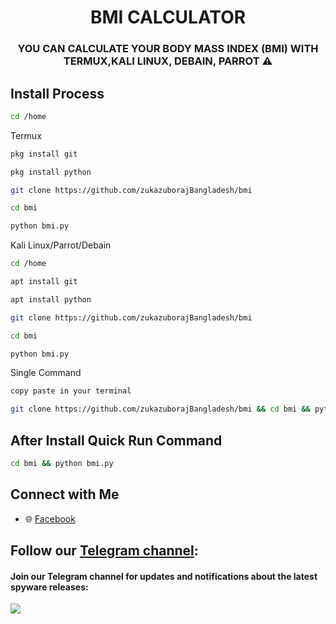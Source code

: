 <div align="center">
  <h1 align="center">BMI CALCULATOR</h1>
  <h3>YOU CAN CALCULATE YOUR BODY MASS INDEX (BMI) WITH TERMUX,KALI LINUX, DEBAIN, PARROT ⚠</h4>
</div>

## Install Process
```bash
cd /home
```
Termux
```bash
pkg install git
```
```bash
pkg install python
```
```bash
git clone https://github.com/zukazuborajBangladesh/bmi
```
```bash
cd bmi
```
```bash
python bmi.py
```
Kali Linux/Parrot/Debain
```bash
cd /home
```
```bash
apt install git
```
```bash
apt install python
```
```bash
git clone https://github.com/zukazuborajBangladesh/bmi
```
```bash
cd bmi
```
```bash
python bmi.py
```
Single Command
```bash
copy paste in your terminal
```
```bash
git clone https://github.com/zukazuborajBangladesh/bmi && cd bmi && python bmi.py
```
## After Install Quick Run Command
```bash
cd bmi && python bmi.py
```
## Connect with Me  

- 🌐 [Facebook](https://facebook.com/zukazuboraj)        

## Follow our [Telegram channel](https://t.me/deltaunitmarket):
#### Join our Telegram channel for updates and notifications about the latest spyware releases:
<a href="https://t.me/deltaunitmarket">
  <img src="https://img.shields.io/badge/Telegram-2CA5E0?style=for-the-badge&logo=telegram&logoColor=white">
</a>


